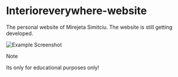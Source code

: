 # Interioreverywhere-website
The personal website of Mirejeta Simitciu. The website is still getting developed.

![Example Screenshot](mimi-screenshot1.png)

> [!NOTE]
> Its only for educational purposes only!
